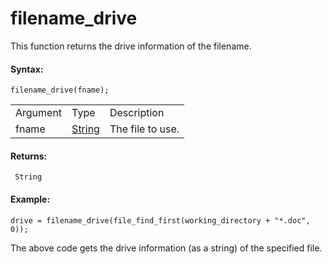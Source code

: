 # filename_drive

This function returns the drive information of the filename.

#### Syntax:

``` gml
filename_drive(fname);
```

|          |                                                                           |                  |
|----------|---------------------------------------------------------------------------|------------------|
| Argument | Type                                                                      | Description      |
| fname    |  [String](../../../../../GameMaker_Language/GML_Overview/Data_Types)  | The file to use. |

#### Returns:

``` gml
 String
```

#### Example:

``` gml
drive = filename_drive(file_find_first(working_directory + "*.doc", 0));
```

The above code gets the drive information (as a string) of the specified
file.

